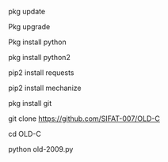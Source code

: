 pkg update

Pkg upgrade

Pkg install python

pkg install python2

pip2 install requests

pip2 install mechanize

pkg install git

git clone https://github.com/SIFAT-007/OLD-C

cd OLD-C

python old-2009.py
